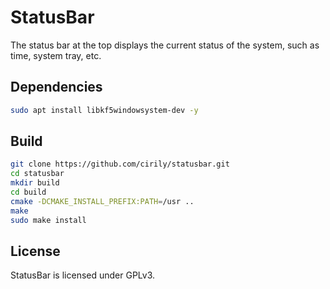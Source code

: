 # StatusBar

The status bar at the top displays the current status of the system, such as time, system tray, etc.

## Dependencies

```bash
sudo apt install libkf5windowsystem-dev -y
```

## Build

```bash
git clone https://github.com/cirily/statusbar.git
cd statusbar
mkdir build
cd build
cmake -DCMAKE_INSTALL_PREFIX:PATH=/usr ..
make
sudo make install
```

## License

StatusBar is licensed under GPLv3.
